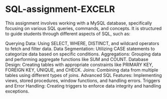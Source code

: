 # SQL-assignment-EXCELR
This assignment involves working with a MySQL database, specifically focusing on various SQL queries, commands, and concepts. It is structured to guide students through different aspects of SQL, such as:

Querying Data: Using SELECT, WHERE, DISTINCT, and wildcard operators to fetch and filter data.
Data Segmentation: Utilizing CASE statements to categorize data based on specific conditions.
Aggregations: Grouping data and performing aggregate functions like SUM and COUNT.
Database Design: Creating tables with appropriate constraints like PRIMARY KEY, FOREIGN KEY, UNIQUE, and CHECK.
Joins: Combining data from multiple tables using different types of joins.
Advanced SQL Features: Implementing views, stored procedures, window functions, and handling errors.
Triggers and Error Handling: Creating triggers to enforce data integrity and handling exceptions.
